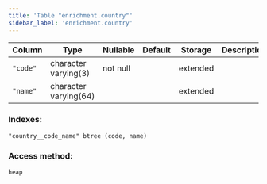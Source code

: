 ```yaml
---
title: 'Table "enrichment.country"'
sidebar_label: 'enrichment.country'
---
```

Column |         Type          | Nullable | Default | Storage  | Description 
--------|-----------------------|----------|---------|----------|-------------
`"code"`   | character varying(3)  | not null |         | extended | 
`"name"`   | character varying(64) |          |         | extended | 
### Indexes:
```
"country__code_name" btree (code, name)
```
### Access method:
```
heap
```